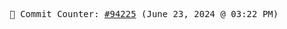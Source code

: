 <p align="center">
    <samp>
        📮 Commit Counter: <a href="https://github.com/Javascript-void0/Javascript-void0/commits/main">#94225</a> (June 23, 2024 @ 03:22 PM)
    </samp>
</p>
